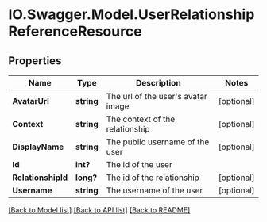 # IO.Swagger.Model.UserRelationshipReferenceResource
## Properties

Name | Type | Description | Notes
------------ | ------------- | ------------- | -------------
**AvatarUrl** | **string** | The url of the user&#39;s avatar image | [optional] 
**Context** | **string** | The context of the relationship | [optional] 
**DisplayName** | **string** | The public username of the user | [optional] 
**Id** | **int?** | The id of the user | 
**RelationshipId** | **long?** | The id of the relationship | [optional] 
**Username** | **string** | The username of the user | [optional] 

[[Back to Model list]](../README.md#documentation-for-models) [[Back to API list]](../README.md#documentation-for-api-endpoints) [[Back to README]](../README.md)

